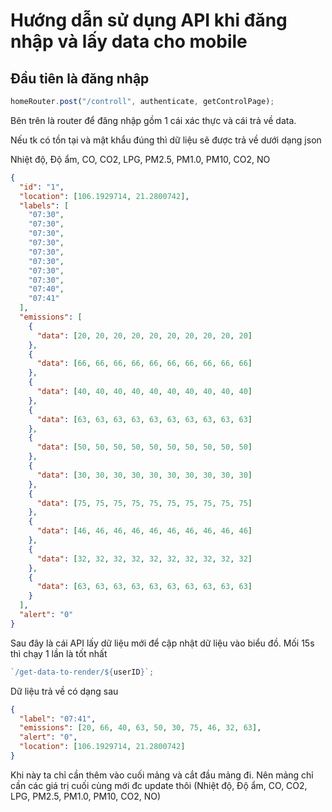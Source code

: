 # Hướng dẫn sử dụng API khi đăng nhập và lấy data cho mobile

## Đầu tiên là đăng nhập

```js
homeRouter.post("/controll", authenticate, getControlPage);
```

Bên trên là router để đăng nhập gồm 1 cái xác thực và cái trả về data.

Nếu tk có tồn tại và mật khẩu đúng thì dữ liệu sẽ được trả về dưới dạng json

Nhiệt độ, Độ ẩm, CO, CO2, LPG, PM2.5, PM1.0, PM10, CO2, NO

```json
{
  "id": "1",
  "location": [106.1929714, 21.2800742],
  "labels": [
    "07:30",
    "07:30",
    "07:30",
    "07:30",
    "07:30",
    "07:30",
    "07:30",
    "07:30",
    "07:40",
    "07:41"
  ],
  "emissions": [
    {
      "data": [20, 20, 20, 20, 20, 20, 20, 20, 20, 20]
    },
    {
      "data": [66, 66, 66, 66, 66, 66, 66, 66, 66, 66]
    },
    {
      "data": [40, 40, 40, 40, 40, 40, 40, 40, 40, 40]
    },
    {
      "data": [63, 63, 63, 63, 63, 63, 63, 63, 63, 63]
    },
    {
      "data": [50, 50, 50, 50, 50, 50, 50, 50, 50, 50]
    },
    {
      "data": [30, 30, 30, 30, 30, 30, 30, 30, 30, 30]
    },
    {
      "data": [75, 75, 75, 75, 75, 75, 75, 75, 75, 75]
    },
    {
      "data": [46, 46, 46, 46, 46, 46, 46, 46, 46, 46]
    },
    {
      "data": [32, 32, 32, 32, 32, 32, 32, 32, 32, 32]
    },
    {
      "data": [63, 63, 63, 63, 63, 63, 63, 63, 63, 63]
    }
  ],
  "alert": "0"
}
```

Sau đây là cái API lấy dữ liệu mới để cập nhật dữ liệu vào biểu đồ. Mối 15s thì chạy 1 lần là tốt nhất

```js
`/get-data-to-render/${userID}`;
```

Dữ liệu trả về có dạng sau

```json
{
  "label": "07:41",
  "emissions": [20, 66, 40, 63, 50, 30, 75, 46, 32, 63],
  "alert": "0",
  "location": [106.1929714, 21.2800742]
}
```

Khi này ta chỉ cần thêm vào cuối mảng và cắt đầu mảng đi. Nên mảng chỉ cần các giá trị cuối cùng mới đc update thôi (Nhiệt độ, Độ ẩm, CO, CO2, LPG, PM2.5, PM1.0, PM10, CO2, NO)
